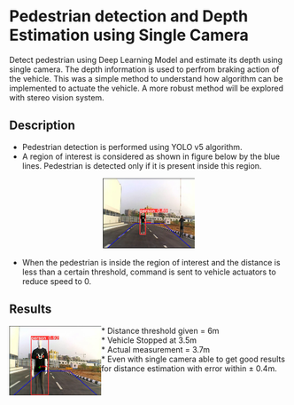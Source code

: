 # Pedestrian detection and Depth Estimation using Single Camera

Detect pedestrian using Deep Learning Model and estimate its depth using single camera. The depth information is used to perfrom braking action of the vehicle. This was a simple method to understand how algorithm can be implemented to actuate the vehicle. A more robust method will be explored with stereo vision system.

## Description

* Pedestrian detection is performed using YOLO v5 algorithm.
* A region of interest is considered as shown in figure below by the blue lines. Pedestrian is detected only if it is present inside this region.

<p align="center" width="70%">
    <img width="33%" src="https://github.com/Aish47/MTech_Project/blob/main/Stereo_Vision_Camera/MonoCam_DepthEstimation/fig1.png">    
</p>

* When the pedestrian is inside the region of interest and the distance is less than a certain threshold, command is sent to vehicle actuators to reduce speed to 0.

## Results

<img align="left" width="33%" src="https://github.com/Aish47/MTech_Project/blob/main/Stereo_Vision_Camera/MonoCam_DepthEstimation/fig2.png">  
* Distance threshold given = 6m<br>  
* Vehicle Stopped at 3.5m<br>  
* Actual measurement = 3.7m<br>  
* Even with single camera able to get good results for distance estimation with error within ±  0.4m.<br>



